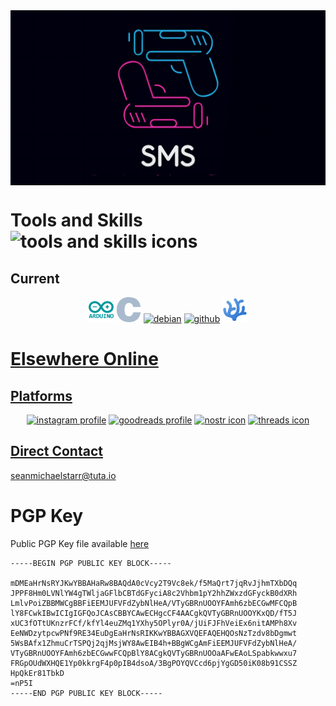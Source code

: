 <!-- README v 0.9.7 alpha -->

<img src="https://github.com/Sean-Michael-Starr/Sean-Michael-Starr/blob/main/Assets/img/SMSpinkANDblueNEONpistols.jpg" align="center" alt="SMS" />

# Tools and Skills <img src="https://upload.wikimedia.org/wikipedia/commons/thumb/5/5e/Hammer-keyboard-2.svg/250px-Hammer-keyboard-2.svg.png" width="39" height="40" alt="tools and skills icons" />
## Current
<p align="center"> 
<a href="https://www.arduino.cc/" target="_blank"> <img src="https://github.com/devicons/devicon/blob/master/icons/arduino/arduino-original-wordmark.svg" alt="arduino" width="40" height="40"/></a> <a href="https://www.cprogramming.com/" target="_blank"> <img src="https://github.com/devicons/devicon/blob/master/icons/c/c-original.svg" alt="c" width="40" height="40"/></a>  <a href="https://www.debian.org/" target="_blank"> <img src="https://upload.wikimedia.org/wikipedia/commons/thumb/6/66/Openlogo-debianV2.svg/250px-Openlogo-debianV2.svg.png" alt="debian" width="32" height="40"/></a> <a href="https://www.github.com" target="_blank"> <img src="https://upload.wikimedia.org/wikipedia/commons/thumb/a/ae/Github-desktop-logo-symbol.svg/128px-Github-desktop-logo-symbol.svg.png" alt="github" width="40" height="40"/></a> <a href="https://vscodium.com/" target="VSCodium"> <img src="https://raw.githubusercontent.com/VSCodium/icons/refs/heads/main/icons/linux/nobg/blue1/paulo22s.png" alt="VSCodium" width="40" height="40"/>

# Elsewhere Online
## Platforms
<p align="center">
<a href="https://www.instagram.com/seanmichaelstarr" target="instagram profile"> <img src="https://upload.wikimedia.org/wikipedia/commons/thumb/a/a5/Instagram_icon.png/250px-Instagram_icon.png" alt="instagram profile" width="40" height="40"/></a> <a href="https://www.goodreads.com/user/show/192170481-sean-michael-starr" target="goodreads profile"><img src="https://upload.wikimedia.org/wikipedia/commons/6/66/Goodreads_favicon.png" alt="goodreads profile" width="40" height="40"/></a> <a href="https://iris.to/npub1hdzzr8snjs9mk70qk2cmjl89xkdgwm0wl26mzyl4a7ld7sasu4qqkem5zx" target="nostr profile"><img src="https://user-images.githubusercontent.com/99301796/219741736-3ce00069-9c6a-47f2-9c8b-108f3f40295b.png" alt="nostr icon" width="40" height="40" /></a> <a href="https://www.threads.com/@seanmichaelstarr" target="threads profile"><img src="https://upload.wikimedia.org/wikipedia/commons/thumb/0/01/Threads_%28app%29.svg/250px-Threads_%28app%29.svg.png" alt="threads icon" width="40" height"40" />
</p>

## Direct Contact
seanmichaelstarr@tuta.io
# PGP Key
Public PGP Key file available <a href="https://raw.githubusercontent.com/Sean-Michael-Starr/Sean-Michael-Starr/refs/heads/main/Assets/usr/Sean%20Michael%20Starr_0x19D438E6_public.asc" target="public pgp file">here</a>
```
-----BEGIN PGP PUBLIC KEY BLOCK-----

mDMEaHrNsRYJKwYBBAHaRw8BAQdA0cVcy2T9Vc8ek/f5MaQrt7jqRvJjhmTXbDQq
JPPF8Hm0LVNlYW4gTWljaGFlbCBTdGFyciA8c2Vhbm1pY2hhZWxzdGFyckB0dXRh
LmlvPoiZBBMWCgBBFiEEMJUFVFdZybNlHeA/VTyGBRnUOOYFAmh6zbECGwMFCQpB
lY8FCwkIBwICIgIGFQoJCAsCBBYCAwECHgcCF4AACgkQVTyGBRnUOOYKxQD/fT5J
xUC3fOTtUKnzrFCf/kfYl4euZMq1YXhy5OPlyr0A/jUiFJFhVeiEx6nitAMPh8Xv
EeNWDzytpcwPNf9RE34EuDgEaHrNsRIKKwYBBAGXVQEFAQEHQOsNzTzdv8bDgmwt
5WsBAfx1ZhmuCrTSPQj2qjMsjWY8AwEIB4h+BBgWCgAmFiEEMJUFVFdZybNlHeA/
VTyGBRnUOOYFAmh6zbECGwwFCQpBlY8ACgkQVTyGBRnUOOaAFwEAoLSpabkwwxu7
FRGpOUdWXHQE1Yp0kkrgF4p0pIB4dsoA/3BgPOYQVCcd6pjYgGD50iK08b91CSSZ
HpQkEr81TbkD
=nP5I
-----END PGP PUBLIC KEY BLOCK-----
```
<!-- email -->
<!-- # Autodidact Credentials
## Tech Related
## Non Tech Related
# More Info -->
<!-- links to tipjar etc --->
